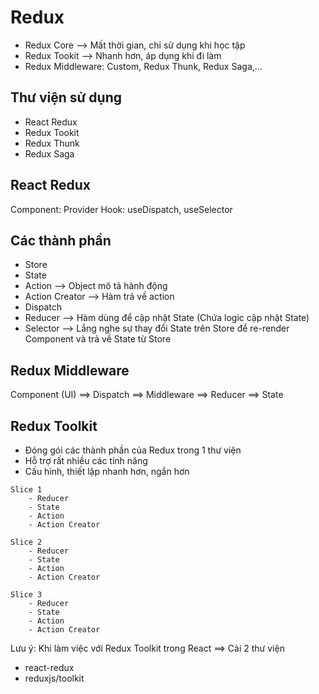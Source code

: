 # Redux

- Redux Core --> Mất thời gian, chỉ sử dụng khi học tập
- Redux Tookit --> Nhanh hơn, áp dụng khi đi làm
- Redux Middleware: Custom, Redux Thunk, Redux Saga,...

## Thư viện sử dụng

- React Redux
- Redux Tookit
- Redux Thunk
- Redux Saga

## React Redux

Component: Provider
Hook: useDispatch, useSelector

## Các thành phần

- Store
- State
- Action --> Object mô tả hành động
- Action Creator --> Hàm trả về action
- Dispatch
- Reducer --> Hàm dùng để cập nhật State (Chứa logic cập nhật State)
- Selector --> Lắng nghe sự thay đổi State trên Store để re-render Component và trả về State từ Store

## Redux Middleware

Component (UI) ==> Dispatch ==> Middleware ==> Reducer ==> State

## Redux Toolkit

- Đóng gói các thành phần của Redux trong 1 thư viện
- Hỗ trợ rất nhiều các tính năng
- Cấu hình, thiết lập nhanh hơn, ngắn hơn

```
Slice 1
    - Reducer
    - State
    - Action
    - Action Creator

Slice 2
    - Reducer
    - State
    - Action
    - Action Creator

Slice 3
    - Reducer
    - State
    - Action
    - Action Creator
```

Lưu ý: Khi làm việc với Redux Toolkit trong React ==> Cài 2 thư viện

- react-redux
- reduxjs/toolkit

